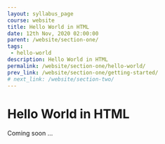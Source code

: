 ```yaml
---
layout: syllabus_page
course: website
title: Hello World in HTML
date: 12th Nov, 2020 02:00:00
parent: /website/section-one/
tags:
 - hello-world
description: Hello World in HTML
permalink: /website/section-one/hello-world/
prev_link: /website/section-one/getting-started/
# next_link: /website/section-two/
---
```


# Hello World in HTML

Coming soon ...
